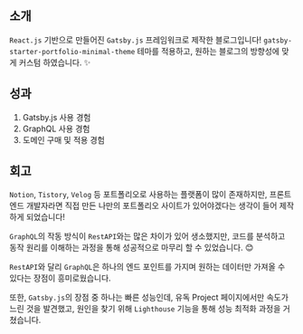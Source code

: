 ## 소개

`React.js` 기반으로 만들어진 `Gatsby.js` 프레임워크로 제작한 블로그입니다! `gatsby-starter-portfolio-minimal-theme` 테마를 적용하고, 원하는 블로그의 방향성에 맞게 커스텀 하였습니다. ✨

## 성과

1. Gatsby.js 사용 경험
2. GraphQL 사용 경험
3. 도메인 구매 및 적용 경험

## 회고

`Notion`, `Tistory`, `Velog` 등 포트폴리오로 사용하는 플랫폼이 많이 존재하지만, 프론트엔드 개발자라면 직접 만든 나만의 포트폴리오 사이트가 있어야겠다는 생각이 들어 제작하게 되었습니다!

`GraphQL`의 작동 방식이 `RestAPI`와는 많은 차이가 있어 생소했지만, 코드를 분석하고 동작 원리를 이해하는 과정을 통해 성공적으로 마무리 할 수 있었습니다. 😊

`RestAPI`와 달리 `GraphQL`은 하나의 엔드 포인트를 가지며 원하는 데이터만 가져올 수 있다는 장점이 흥미로웠습니다.

또한, `Gatsby.js`의 장점 중 하나는 빠른 성능인데, 유독 Project 페이지에서만 속도가 느린 것을 발견했고, 원인을 찾기 위해 `Lighthouse` 기능을 통해 성능 최적화 과정을 거쳤습니다.
